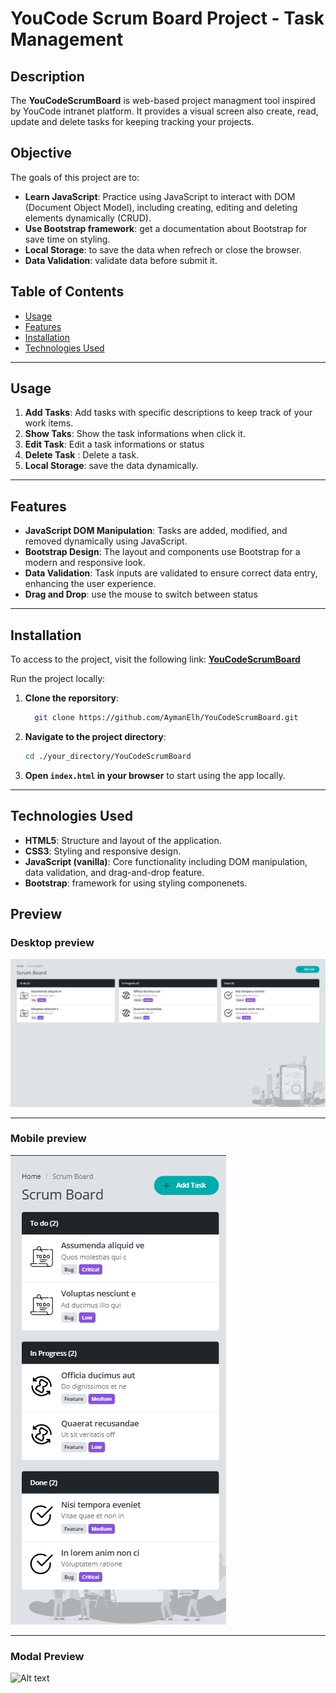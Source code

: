 # YouCode Scrum Board Project - Task Management

## Description

The **YouCodeScrumBoard** is web-based project managment tool inspired by YouCode intranet platform. It provides a visual screen also create, read, update and delete tasks for keeping tracking your projects.

## Objective

The goals of this project are to:
- **Learn JavaScript**: Practice using JavaScript to interact with DOM (Document Object Model), including creating, editing and deleting elements dynamically (CRUD).
- **Use Bootstrap framework**: get a documentation about Bootstrap for save time on styling.
- **Local Storage**: to save the data when refrech or close the browser.
- **Data Validation**: validate data before submit it.

## Table of Contents

- [Usage](#usage)
- [Features](#features)
- [Installation](#installation)
- [Technologies Used](#technologies-used)

---

## Usage 

1. **Add Tasks**: Add tasks with specific descriptions to keep track of your work items.
2. **Show Taks**: Show the task informations when click it.
3. **Edit Task**: Edit a task informations or status
4. **Delete Task** : Delete a task.
5. **Local Storage**: save the data dynamically.

---

## Features

- **JavaScript DOM Manipulation**: Tasks are added, modified, and removed dynamically using JavaScript.
- **Bootstrap Design**: The layout and components use Bootstrap for a modern and responsive look.
- **Data Validation**: Task inputs are validated to ensure correct data entry, enhancing the user experience.
- **Drag and Drop**: use the mouse to switch between status

---


## Installation 

To access to the project, visit the following link: **[YouCodeScrumBoard](https://aymanelh.github.io/YouCodeScrumBoard/)**

Run the project locally: 

1. **Clone the reporsitory**:
    ```bash
      git clone https://github.com/AymanElh/YouCodeScrumBoard.git
    ```

2. **Navigate to the project directory**:
    ```bash
    cd ./your_directory/YouCodeScrumBoard
    ```

3. **Open `index.html` in your browser** to start using the app locally.

--- 


## Technologies Used

- **HTML5**: Structure and layout of the application.
- **CSS3**: Styling and responsive design.
- **JavaScript (vanilla)**: Core functionality including DOM  manipulation, data validation, and drag-and-drop feature.
- **Bootstrap**: framework for using styling componenets.


## Preview 

### Desktop preview

![Alt text](./Design/desktop-preview.png "")

---

### Mobile preview

![Alt text](./Design/phone-preview.png "")

---

### Modal Preview

![Alt text](./Design/modal-preview.png)
